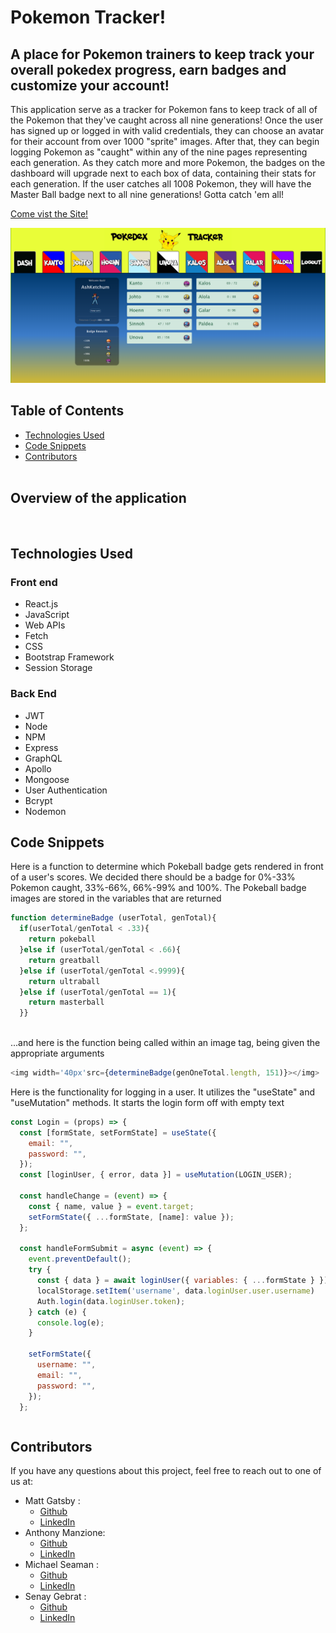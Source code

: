 # Pokemon Tracker!

## A place for Pokemon trainers to keep track your overall pokedex progress, earn badges and customize your account!
This application serve as a tracker for Pokemon fans to keep track of all of the Pokemon that they've caught across all nine generations!  Once the user has signed up or logged in with valid credentials, they can choose an avatar for their account from over 1000 "sprite" images.  After that, they can begin logging Pokemon as "caught" within any of the nine pages representing each generation. As they catch more and more Pokemon, the badges on the dashboard will upgrade next to each box of data, containing their stats for each generation.  If the user catches all 1008 Pokemon, they will have the Master Ball badge next to all nine generations! Gotta catch 'em all!


[Come vist the Site!](https://pokemon-app.herokuapp.com/)

![screenshot](./readmeAssets/wRnFZzoQtO.png)

  ## Table of Contents
  * [Technologies Used](#technologies-used)
  * [Code Snippets](#code-snippets)<br />
  * [Contributors](#contributors)<br />
​
  ## Overview of the application

​
  ## Technologies Used
  ### Front end
  - React.js
  - JavaScript
  - Web APIs
  - Fetch
  - CSS
  - Bootstrap Framework
  - Session Storage
  ### Back End
  - JWT
  - Node
  - NPM
  - Express
  - GraphQL
  - Apollo
  - Mongoose
  - User Authentication
  - Bcrypt
  - Nodemon
​
  ## Code Snippets
Here is a function to determine which Pokeball badge gets rendered in front of a user's scores.  We decided there should be a badge for 0%-33% Pokemon caught, 33%-66%, 66%-99% and 100%.  The Pokeball badge images are stored in the variables that are returned
```javascript
function determineBadge (userTotal, genTotal){
  if(userTotal/genTotal < .33){ 
    return pokeball
  }else if (userTotal/genTotal < .66){
    return greatball
  }else if (userTotal/genTotal <.9999){
    return ultraball
  }else if (userTotal/genTotal == 1){
    return masterball
  }}
  
```
...and here is the function being called within an image tag, being given the appropriate arguments
```javascript
<img width='40px'src={determineBadge(genOneTotal.length, 151)}></img>
```
Here is the functionality for logging in a user.  It utilizes the "useState" and "useMutation" methods.  It starts the login form off with empty text
```javascript
const Login = (props) => {
  const [formState, setFormState] = useState({
    email: "",
    password: "",
  });
  const [loginUser, { error, data }] = useMutation(LOGIN_USER);

  const handleChange = (event) => {
    const { name, value } = event.target;
    setFormState({ ...formState, [name]: value });
  };

  const handleFormSubmit = async (event) => {
    event.preventDefault();
    try {
      const { data } = await loginUser({ variables: { ...formState } });
      localStorage.setItem('username', data.loginUser.user.username)
      Auth.login(data.loginUser.token);
    } catch (e) {
      console.log(e);
    }

    setFormState({
      username: "",
      email: "",
      password: "",
    });
  };
```
```javascript

```
    
    
  ## Contributors
If you have any questions about this project, feel free to reach out to one of us at:
* Matt Gatsby :
    * [Github](https://github.com/mattjgatsby)
    * [LinkedIn](https://www.linkedin.com/in/matthew-gatsby-1a1521250/)
* Anthony Manzione:
     * [Github](https://github.com/AJManzione)
     * [LinkedIn](https://www.linkedin.com/in/dev-anthony-manzione/)
* Michael Seaman :
    * [Github](https://github.com/mseaman26)
    * [LinkedIn](https://www.linkedin.com/in/michael-seaman-120a59250/)
* Senay Gebrat :
    * [Github](https://github.com/senaygebrat)
    * [LinkedIn](https://www.linkedin.com/in/senayg/)